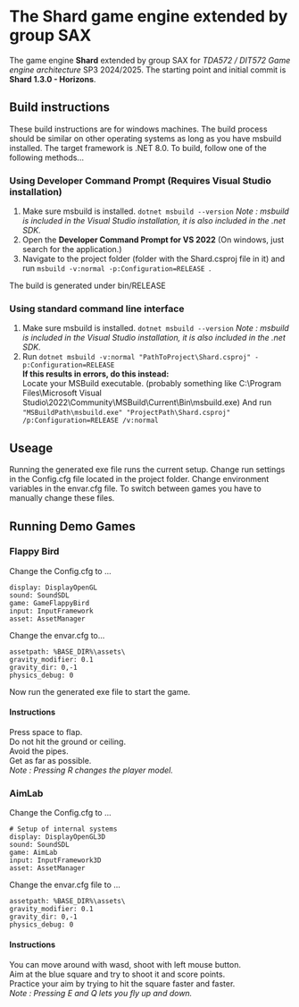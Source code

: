 # The Shard game engine extended by group SAX
The game engine **Shard** extended by group SAX for *TDA572 / DIT572 Game engine architecture* SP3 2024/2025. The starting point and initial commit is **Shard 1.3.0 - Horizons**.


## Build instructions
These build instructions are for windows machines. The build process should be similar on other operating systems as long as you have msbuild installed.
The target framework is .NET 8.0. To build, follow one of the following methods...

### Using Developer Command Prompt (Requires Visual Studio installation)
1. Make sure msbuild is installed. ``` dotnet msbuild --version ```
   *Note : msbuild is included in the Visual Studio installation, it is also included in the .net SDK.*
2. Open the **Developer Command Prompt for VS 2022** (On windows, just search for the application.)
3. Navigate to the project folder (folder with the Shard.csproj file in it) and run ```msbuild -v:normal -p:Configuration=RELEASE ```.

The build is generated under bin/RELEASE

### Using standard command line interface
1. Make sure msbuild is installed. ``` dotnet msbuild --version ```
   *Note : msbuild is included in the Visual Studio installation, it is also included in the .net SDK.*
2. Run ```dotnet msbuild -v:normal "PathToProject\Shard.csproj" -p:Configuration=RELEASE```  
**If this results in errors, do this instead:**  
Locate your MSBuild executable. (probably something like C:\Program Files\Microsoft Visual Studio\2022\Community\MSBuild\Current\Bin\msbuild.exe)
And run ```"MSBuildPath\msbuild.exe" "ProjectPath\Shard.csproj" /p:Configuration=RELEASE /v:normal```

## Useage
Running the generated exe file runs the current setup. Change run settings in the Config.cfg file located in the project folder. Change environment variables in the envar.cfg file. To switch between games you have to manually change these files.

## Running Demo Games

### Flappy Bird
Change the Config.cfg to ...
```
display: DisplayOpenGL
sound: SoundSDL
game: GameFlappyBird
input: InputFramework
asset: AssetManager
```
Change the envar.cfg to...
```
assetpath: %BASE_DIR%\assets\
gravity_modifier: 0.1
gravity_dir: 0,-1
physics_debug: 0
```
Now run the generated exe file to start the game.
#### Instructions
Press space to flap.  
Do not hit the ground or ceiling.  
Avoid the pipes.  
Get as far as possible.  
*Note : Pressing R changes the player model.* 

### AimLab
Change the Config.cfg to ...
```
# Setup of internal systems
display: DisplayOpenGL3D
sound: SoundSDL
game: AimLab
input: InputFramework3D
asset: AssetManager
```
Change the envar.cfg file to ...
```
assetpath: %BASE_DIR%\assets\
gravity_modifier: 0.1
gravity_dir: 0,-1
physics_debug: 0
```
#### Instructions
You can move around with wasd, shoot with left mouse button.  
Aim at the blue square and try to shoot it and score points.  
Practice your aim by trying to hit the square faster and faster.  
*Note : Pressing E and Q lets you fly up and down.*
